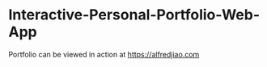# Interactive-Personal-Portfolio-Web-App
Portfolio can be viewed in action at https://alfredjiao.com
